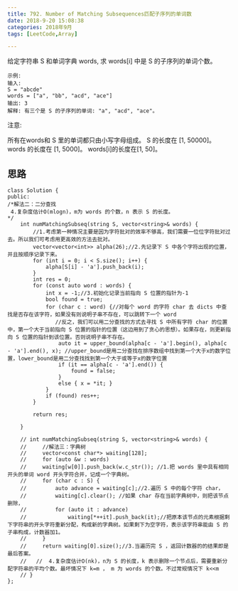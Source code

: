 ```yaml
---
title: 792. Number of Matching Subsequences匹配子序列的单词数
date: 2018-9-20 15:08:38
categories: 2018年9月
tags: [LeetCode,Array]

---
```

 

给定字符串 S 和单词字典 words, 求 words[i] 中是 S 的子序列的单词个数。

<!-- more -->


	示例:
	输入:
	S = "abcde"
	words = ["a", "bb", "acd", "ace"]
	输出: 3
	解释: 有三个是 S 的子序列的单词: "a", "acd", "ace"。
注意:

所有在words和 S 里的单词都只由小写字母组成。
S 的长度在 [1, 50000]。
words 的长度在 [1, 5000]。
words[i]的长度在[1, 50]。
## 思路


	class Solution {
	public:
	/*解法二：二分查找
	 4.复杂度估计O(mlogn)，m为 words 的个数，n 表示 S 的长度。
	*/
	    int numMatchingSubseq(string S, vector<string>& words) {
	        //1.考虑第一种情况主要是因为字符批对的效率不够高，我们需要一位位字符批对过去。所以我们可考虑用更高效的方法去批对。
	        vector<vector<int>> alpha(26);//2.先记录下 S 中各个字符出现的位置，并且按顺序记录下来。
	        for (int i = 0; i < S.size(); i++) {
	            alpha[S[i] - 'a'].push_back(i);
	        }
	        int res = 0;
	        for (const auto word : words) {
	            int x = -1;//3.初始化记录当前指向 S 位置的指针为-1
	            bool found = true;
	            for (char c : word) {//对每个 word 的字符 char 去 dicts 中查找是否存在该字符，如果没有则说明子串不存在，可以跳转下一个 word
	               //反之，我们可以用二分查找的方式去寻找 S 中所有字符 char 的位置 中，第一个大于当前指向 S 位置的指针的位置（这边用到了贪心的思想）。如果存在，则更新指向 S 位置的指针到该位置。否则说明子串不存在。
	                auto it = upper_bound(alpha[c - 'a'].begin(), alpha[c - 'a'].end(), x); //upper_bound是用二分查找在排序数组中找到第一个大于x的数字位置，lower_bound是用二分查找找到第一个大于或等于x的数字位置
	                if (it == alpha[c - 'a'].end()) {
	                    found = false;
	                }
	                else { x = *it; }
	            }
	            if (found) res++;
	        }

	        return res;

	    }

	    // int numMatchingSubseq(string S, vector<string>& words) {
	    //     //解法三：字典树
	    //     vector<const char*> waiting[128];
	    //     for (auto &w : words)
	    //     waiting[w[0]].push_back(w.c_str()); //1.把 words 里中具有相同开头的单词 word 开头字符合并，记成一个字典树。
	    //     for (char c : S) {
	    //         auto advance = waiting[c];//2.遍历 S 中的每个字符 char，
	    //         waiting[c].clear(); //如果 char 存在当前字典树中，则把该节点删除，
	    //         for (auto it : advance)
	    //             waiting[*++it].push_back(it);//把原本该节点的元素根据剩下字符串的开头字符重新分配，构成新的字典树。如果剩下为空字符，表示该字符串能由 S 的子串构成，计数器加1。
	    //     }
	    //     return waiting[0].size();//3.当遍历完 S ，返回计数器的的结果即是最后答案。
	    //   //  4.复杂度估计O(nk)，n为 S 的长度，k 表示删除一个节点后，需要重新分配字符串的平均个数。最坏情况下 k=m ， m 为 words 的个数。不过常规情况下 k<<m
	    // }
	};
